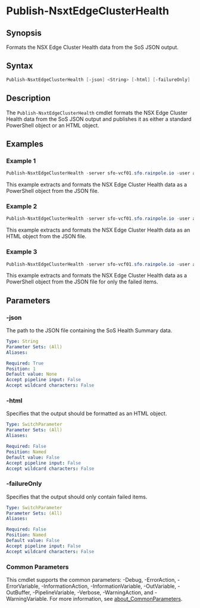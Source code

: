# Publish-NsxtEdgeClusterHealth

## Synopsis

Formats the NSX Edge Cluster Health data from the SoS JSON output.

## Syntax

```powershell
Publish-NsxtEdgeClusterHealth [-json] <String> [-html] [-failureOnly] [<CommonParameters>]
```

## Description

The `Publish-NsxtEdgeClusterHealth` cmdlet formats the NSX Edge Cluster Health data from the SoS JSON output and publishes it as either a standard PowerShell object or an HTML object.

## Examples

### Example 1

```powershell
Publish-NsxtEdgeClusterHealth -server sfo-vcf01.sfo.rainpole.io -user admin@local -pass VMw@re1!VMw@re1!
```

This example extracts and formats the NSX Edge Cluster Health data as a PowerShell object from the JSON file.

### Example 2

```powershell
Publish-NsxtEdgeClusterHealth -server sfo-vcf01.sfo.rainpole.io -user admin@local -pass VMw@re1!VMw@re1! -html
```

This example extracts and formats the NSX Edge Cluster Health data as an HTML object from the JSON file.

### Example 3

```powershell
Publish-NsxtEdgeClusterHealth -server sfo-vcf01.sfo.rainpole.io -user admin@local -pass VMw@re1!VMw@re1! -failureOnly
```

This example extracts and formats the NSX Edge Cluster Health data as a PowerShell object from the JSON file for only the failed items.

## Parameters

### -json

The path to the JSON file containing the SoS Health Summary data.

```yaml
Type: String
Parameter Sets: (All)
Aliases:

Required: True
Position: 1
Default value: None
Accept pipeline input: False
Accept wildcard characters: False
```

### -html

Specifies that the output should be formatted as an HTML object.

```yaml
Type: SwitchParameter
Parameter Sets: (All)
Aliases:

Required: False
Position: Named
Default value: False
Accept pipeline input: False
Accept wildcard characters: False
```

### -failureOnly

Specifies that the output should only contain failed items.

```yaml
Type: SwitchParameter
Parameter Sets: (All)
Aliases:

Required: False
Position: Named
Default value: False
Accept pipeline input: False
Accept wildcard characters: False
```

### Common Parameters

This cmdlet supports the common parameters: -Debug, -ErrorAction, -ErrorVariable, -InformationAction, -InformationVariable, -OutVariable, -OutBuffer, -PipelineVariable, -Verbose, -WarningAction, and -WarningVariable. For more information, see [about_CommonParameters](http://go.microsoft.com/fwlink/?LinkID=113216).
